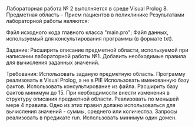 Лабораторная работа № 2 выполняется в среде Visual Prolog 8. 
Предметная область - Прием пациентов в поликлинике
Результатами лабораторной работы являются:

Файл исходного кода главного класса "main.pro"; Файл данных, используемый для консультирования программы (в формате txt). 

Задание:
Расширить описание предметной области, используемой при написании лабораторной работы №1. 
Добавить необходимые правила для вычисления заданных значений.

Требования:
Использовать заданую предметную область. Программу реализовать в Visual Prolog, а не в PIE 
Использовать именованную базу фактов. 
Использовать консультирование из файла. 
Расширить базу фактов минимум до 15. 
При необходимости внести изменения в структуру описания предметной области. 
Реализовать по меньшей мере 4 правила. 
Одно из этих правил должно использоваться для вычисления значений - суммы, среднего или количества. 
Запросы реализовать в предикате run.
Использовать минимум один домен.
